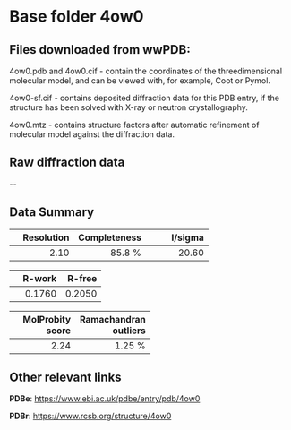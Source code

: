 # Base folder 4ow0

## Files downloaded from wwPDB:

4ow0.pdb and 4ow0.cif - contain the coordinates of the threedimensional molecular model, and can be viewed with, for example, Coot or Pymol.

4ow0-sf.cif - contains deposited diffraction data for this PDB entry, if the structure has been solved with X-ray or neutron crystallography.

4ow0.mtz - contains structure factors after automatic refinement of molecular model against the diffraction data.

## Raw diffraction data

--<br> 

## Data Summary
|   | Resolution | Completeness| I/sigma |
|---|-------------:|----------------:|--------------:|
|   |2.10|85.8  %|<img width=50/>20.60|

|   | **R-work**| **R-free**   
|---|-------------:|----------------:|           
||0.1760|0.2050|

|   |**MolProbity<br>score**| **Ramachandran<br>outliers** 
|---|-------------:|----------------:|
||2.24|1.25 %|

## Other relevant links 
**PDBe**:  https://www.ebi.ac.uk/pdbe/entry/pdb/4ow0
 
**PDBr**: https://www.rcsb.org/structure/4ow0 

